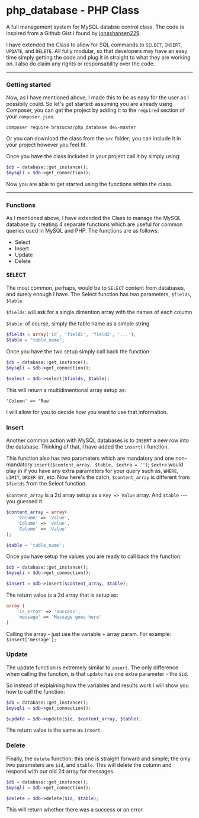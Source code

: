 # php_database - PHP Class
A full management system for MySQL databse control class. The code is inspired from a Github Gist I found by [jonashansen229](https://gist.github.com/jonashansen229/4534794).

I have extended the Class to allow for SQL commands to `SELECT`, `INSERT`, `UPDATE`, and `DELETE`. All fully modular, so that developers may have an easy time simply getting the code and plug it in straight to what they are working on. I also do claim any rights or responsability over the code.

---

### Getting started

Now, as I have mentioned above, I made this to be as easy for the user as I possibily could. So let's get started: assuming you are already using Composer, you can get the project by adding it to the `required` section of your `composer.json`.

```
composer require brazucaz/php_database dev-master
```

Or you can download the class from the `src` folder; you can include it in your project however you feel fit.

Once you have the class included in your project call it by simply using:

```php
$db = database::get_instance();
$mysqli = $db->get_connection();
```

Now you are able to get started using the functions within the class.

---

### Functions

As I mentioned above, I have extended the Class to manage the MySQL database by creating 4 separate functions which are useful for common queries used in MySQL and PHP. The functions are as follows:

* Select
* Insert
* Update
* Delete

#### SELECT

The most common, perhaps, would be to `SELECT` content from databases, and surely enough I have. The Select function has two parameters, `$fields`, `$table`.


`$fields`: will ask for a single dimention array with the names of each column

`$table`: of course, simply the table name as a simple string

```php
$fields = array('id', 'field1', 'field2', '...');
$table = "table_name";
```
Once you have the two setup simply call back the function

```php
$db = database::get_instance();
$mysqli = $db->get_connection();

$select = $db->select($fields, $table);
```

This will return a multidimentional array setup as:

```
'Column' => 'Row'
```

I will allow for you to decide how you want to use that information.

### Insert

Another common action with MySQL databases is to `INSERT` a new row into the database. Thinking of that, I have added the `insert()` function.

This function also has two parameters which are mandatory and one non-mandatory `insert($content_array, $table, $extra = '')`; `$extra` would play in if you have any extra parameters for your query such as, `WHERE`, `LIMIT`, `ORDER BY`, etc. Now here's the catch, `$content_array` is different from `$fields` from the Select function.

`$content_array` is a 2d array setup as a `Key => Value` array. And `$table` --- you guessed it.

```php
$content_array = array(
    'Column' => 'Value',
    'Column' => 'Value',
    'Column' => 'Value'
);

$table = 'table_name';
```

Once you have setup the values you are ready to call back the function:

```php
$db = database::get_instance();
$mysqli = $db->get_connection();

$insert = $db->insert($content_array, $table);
```

The return value is a 2d array that is setup as:

```php
array (
    'is_error' => 'success',
    'message' => 'Message goes here'
)
```

Calling the array - just use the variable + array param. For example: `$insert['message'];`

### Update

The update function is extremely similar to `insert`. The only difference when calling the function, is that `update` has one extra parameter - the `$id`.

So instead of explaining how the variables and results work I will show you how to call the function:

```php
$db = database::get_instance();
$mysqli = $db->get_connection();

$update = $db->update($id, $content_array, $table);
```

The return value is the same as `insert`.

### Delete

Finally, the `delete` function; this one is straight forward and simple; the only two parameters are `$id`, and `$table`. This will delete the column and respond with our old 2d array for messages.

```php
$db = database::get_instance();
$mysqli = $db->get_connection();

$delete = $db->delete($id, $table);
```

This will return whether there was a success or an error.

